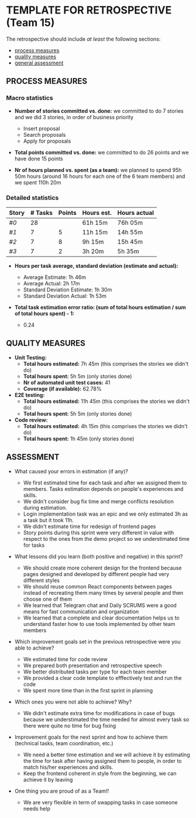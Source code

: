 TEMPLATE FOR RETROSPECTIVE (Team 15)
=====================================

The retrospective should include _at least_ the following
sections:

- [process measures](#process-measures)
- [quality measures](#quality-measures)
- [general assessment](#assessment)

## PROCESS MEASURES

### Macro statistics

- **Number of stories committed vs. done:**
  we committed to do 7 stories and we did 3 stories, in order of business priority
  - Insert proposal
  - Search proposals
  - Apply for proposals

- **Total points committed vs. done:**
  we committed to do 26 points and we have done 15 points

- **Nr of hours planned vs. spent (as a team):**
  we planned to spend 95h 50m hours (around 16 hours for each one of the 6 team members)
  and we spent 110h 20m

### Detailed statistics

| Story  | # Tasks | Points | Hours est. | Hours actual |
|--------|---------|--------|------------|--------------|
| _#0_   |   28    |        |    61h 15m     |   76h 05m    |
| _#1_   |    7    |   5    |   11h 15m  |   14h 55m    |
| _#2_   |    7    |   8    |   9h 15m  |  15h 45m     |
| _#3_   |    7    |   2    |    3h 20m  |   5h 35m     |

- **Hours per task average, standard deviation (estimate and actual):**
  - Average Estimate: 1h 46m
  - Average Actual: 2h 17m
  - Standard Deviation Estimate: 1h 30m
  - Standard Deviation Actual: 1h 53m

- **Total task estimation error ratio: (sum of total hours estimation / sum of total hours spent) - 1:**
  - 0.24


## QUALITY MEASURES

- **Unit Testing:**
  - **Total hours estimated:** 7h 45m (this comprises the stories we didn't do)
  - **Total hours spent:** 5h 5m (only stories done)
  - **Nr of automated unit test cases:** 41
  - **Coverage (if available):** 62.78%
- **E2E testing:**
  - **Total hours estimated:** 11h 45m (this comprises the stories we didn't do)
  - **Total hours spent:** 5h 5m (only stories done)
- **Code review:**
  - **Total hours estimated:** 4h 15m (this comprises the stories we didn't do)
  - **Total hours spent:** 1h 45m (only stories done)

## ASSESSMENT

- What caused your errors in estimation (if any)?
  - We first estimated time for each task and after we assigned them to members. Tasks estimation depends on people's experiences and skills.
  - We didn't consider bug fix time and merge conflicts resolution during estimation.
  - Login implementation task was an epic and we only estimated 3h as a task but it took 11h.
  - We didn't estimate time for redesign of frontend pages
  - Story points during this sprint were very different in value with respect to the ones from the demo project so we understimated time for tasks 

- What lessons did you learn (both positive and negative) in this sprint?
  - We should create more coherent design for the frontend because pages designed and developed by different people had very different styles
  - We should reuse common React components between pages instead of recreating them many times by several people and then choose one of them
  - We learned that Telegram chat and Daily SCRUMS were a good means for fast communication and organization
  - We learned that a complete and clear documentation helps us to understand faster how to use tools implemented by other team members


- Which improvement goals set in the previous retrospective were you able to achieve?
  - We estimated time for code review
  - We prepared both presentation and retrospective speech
  - We better distributed tasks per type for each team member
  - We provided a clear code template to efffectively test and run the code
  - We spent more time than in the first sprint in planning
  
- Which ones you were not able to achieve? Why?
  - We didn't estimate extra time for modifications in case of bugs because we understimated the time needed for almost every task so there were quite no time for bug fixing

- Improvement goals for the next sprint and how to achieve them (technical tasks, team coordination, etc.)
  - We need a better time estimation and we will achieve it by estimating the time for task after having assigned them to people, in order to match his/her experiences and skills.
  - Keep the frontend coherent in style from the beginning, we can achieve it by leaving 

- One thing you are proud of as a Team!!
  - We are very flexible in term of swapping tasks in case someone needs help